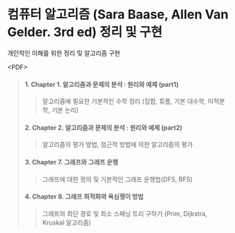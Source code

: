 # 컴퓨터 알고리즘 (Sara Baase, Allen Van Gelder. 3rd ed) 정리 및 구현

개인적인 이해를 위한 정리 및 알고리즘 구현

\<PDF\>
> ####  1. Chapter 1. 알고리즘과 문제의 분석 : 원리와 예제 (part1)
>> 알고리즘에 필요한 기본적인 수학 정리 (집합, 튜플, 기본 대수학, 미적분학, 기본 논리) 
> #### 2. Chapter 2. 알고리즘과 문제의 분석 : 원리와 예제 (part2)
>> 알고리즘의 평가 방법, 점근적 방법에 의한 알고리즘의 평가
> #### 3. Chapter 7. 그래프와 그래프 운행
>> 그래프에 대한 정의 및 기본적인 그래프 운행법(DFS, BFS)
> #### 4. Chapter 8. 그래프 최적화와 욕심쟁이 방법
>> 그래프의 최단 경로 및 최소 스패닝 트리 구하기 (Prim, Dijkstra, Kruskal 알고리즘)
